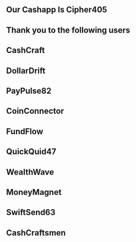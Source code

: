 ## Our Cashapp Is Cipher405
## Thank you to the following users
## CashCraft
## DollarDrift
## PayPulse82
## CoinConnector
## FundFlow
## QuickQuid47
## WealthWave
## MoneyMagnet
## SwiftSend63
## CashCraftsmen
